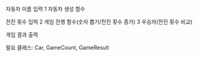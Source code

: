 자동차 이름 입력
1 자동차 생성 함수

전진 횟수 입력
2 게임 진행 함수(숫자 뽑기/전진 횟수 증가)
3 우승자(전진 횟수 비교)

게임 결과 출력

필요 클래스: Car, GameCount, GameResult
